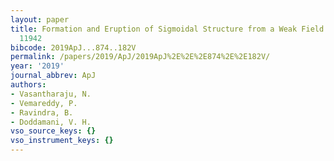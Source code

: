```yaml
---
layout: paper
title: Formation and Eruption of Sigmoidal Structure from a Weak Field Region of NOAA
  11942
bibcode: 2019ApJ...874..182V
permalink: /papers/2019/ApJ/2019ApJ%2E%2E%2E874%2E%2E182V/
year: '2019'
journal_abbrev: ApJ
authors:
- Vasantharaju, N.
- Vemareddy, P.
- Ravindra, B.
- Doddamani, V. H.
vso_source_keys: {}
vso_instrument_keys: {}
---
```

